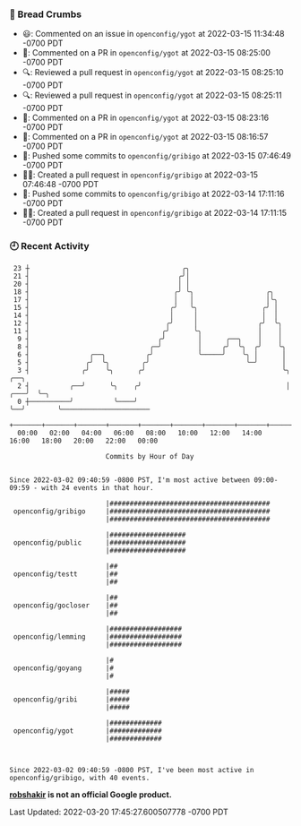 ### 🍞 Bread Crumbs

 * 😃: Commented on an issue in `openconfig/ygot` at 2022-03-15 11:34:48 -0700 PDT
 * 💬: Commented on a PR in  `openconfig/ygot` at 2022-03-15 08:25:00 -0700 PDT
 * 🔍: Reviewed a pull request in  `openconfig/ygot` at 2022-03-15 08:25:10 -0700 PDT
 * 🔍: Reviewed a pull request in  `openconfig/ygot` at 2022-03-15 08:25:11 -0700 PDT
 * 💬: Commented on a PR in  `openconfig/ygot` at 2022-03-15 08:23:16 -0700 PDT
 * 💬: Commented on a PR in  `openconfig/ygot` at 2022-03-15 08:16:57 -0700 PDT
 * 🚢: Pushed some commits to `openconfig/gribigo` at 2022-03-15 07:46:49 -0700 PDT
 * ✍🏼: Created a pull request in `openconfig/gribigo` at 2022-03-15 07:46:48 -0700 PDT
 * 🚢: Pushed some commits to `openconfig/gribigo` at 2022-03-14 17:11:16 -0700 PDT
 * ✍🏼: Created a pull request in `openconfig/gribigo` at 2022-03-14 17:11:15 -0700 PDT

### 🕘 Recent Activity
```
 23 ┼                                      ╭╮
 21 ┤                                     ╭╯│
 20 ┤                                     │ │
 18 ┤                                    ╭╯ ╰╮                  ╭╮
 17 ┤                                    │   │                  │╰╮
 15 ┤                                   ╭╯   ╰╮                ╭╯ │
 14 ┤                                   │     │                │  │
 12 ┤                                  ╭╯     │               ╭╯  ╰╮
 11 ┤                                 ╭╯      ╰╮              │    │
  9 ┤                                ╭╯        │      ╭──╮    │    │
  8 ┤                              ╭─╯         │     ╭╯  ╰╮  ╭╯    ╰╮
  6 ┤               ╭──╮          ╭╯           ╰─────╯    ╰╮ │      │
  5 ┤              ╭╯  ╰╮        ╭╯                        ╰─╯      │
  3 ┤             ╭╯    ╰╮      ╭╯                                  ╰╮      ╭──╮
  2 ┤          ╭──╯      ╰╮    ╭╯                                    │  ╭───╯  ╰─╮
  0 ┼──────────╯          ╰────╯                                     ╰──╯        ╰──────────────────────
    +───────+───────+───────+───────+───────+───────+───────+───────+───────+───────+───────+───────+────
  00:00   02:00   04:00   06:00   08:00   10:00   12:00   14:00   16:00   18:00   20:00   22:00   00:00   

						Commits by Hour of Day


Since 2022-03-02 09:40:59 -0800 PST, I'm most active between 09:00-09:59 - with 24 events in that hour.

```



```
                        |########################################
 openconfig/gribigo     |########################################
                        |########################################

                        |###################
 openconfig/public      |###################
                        |###################

                        |##
 openconfig/testt       |##
                        |##

                        |##
 openconfig/gocloser    |##
                        |##

                        |##################
 openconfig/lemming     |##################
                        |##################

                        |#
 openconfig/goyang      |#
                        |#

                        |#####
 openconfig/gribi       |#####
                        |#####

                        |#############
 openconfig/ygot        |#############
                        |#############



Since 2022-03-02 09:40:59 -0800 PST, I've been most active in openconfig/gribigo, with 40 events.

```
**[robshakir](mailto:robjs@google.com) is not an official Google product.**  


Last Updated: 2022-03-20 17:45:27.600507778 -0700 PDT
